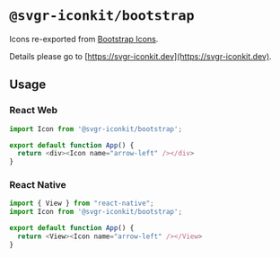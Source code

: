 # `@svgr-iconkit/bootstrap`

Icons re-exported from [Bootstrap Icons](https://npmjs.com/package/bootstrap-icons).

Details please go to [https://svgr-iconkit.dev](https://svgr-iconkit.dev).

## Usage

### React Web

```javascript
import Icon from '@svgr-iconkit/bootstrap';

export default function App() {
  return <div><Icon name="arrow-left" /></div>
}

```

### React Native

```javascript
import { View } from "react-native";
import Icon from '@svgr-iconkit/bootstrap';

export default function App() {
  return <View><Icon name="arrow-left" /></View>
}

```

